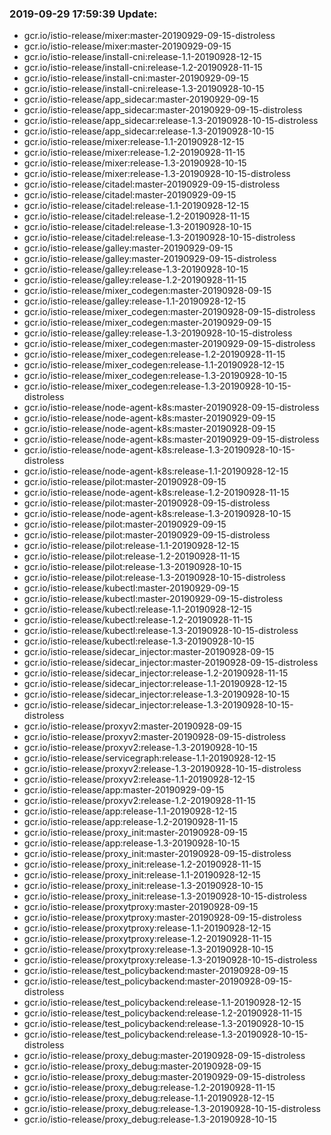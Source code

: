 ### 2019-09-29 17:59:39 Update:

- gcr.io/istio-release/mixer:master-20190929-09-15-distroless
- gcr.io/istio-release/mixer:master-20190929-09-15
- gcr.io/istio-release/install-cni:release-1.1-20190928-12-15
- gcr.io/istio-release/install-cni:release-1.2-20190928-11-15
- gcr.io/istio-release/install-cni:master-20190929-09-15
- gcr.io/istio-release/install-cni:release-1.3-20190928-10-15
- gcr.io/istio-release/app_sidecar:master-20190929-09-15
- gcr.io/istio-release/app_sidecar:master-20190929-09-15-distroless
- gcr.io/istio-release/app_sidecar:release-1.3-20190928-10-15-distroless
- gcr.io/istio-release/app_sidecar:release-1.3-20190928-10-15
- gcr.io/istio-release/mixer:release-1.1-20190928-12-15
- gcr.io/istio-release/mixer:release-1.2-20190928-11-15
- gcr.io/istio-release/mixer:release-1.3-20190928-10-15
- gcr.io/istio-release/mixer:release-1.3-20190928-10-15-distroless
- gcr.io/istio-release/citadel:master-20190929-09-15-distroless
- gcr.io/istio-release/citadel:master-20190929-09-15
- gcr.io/istio-release/citadel:release-1.1-20190928-12-15
- gcr.io/istio-release/citadel:release-1.2-20190928-11-15
- gcr.io/istio-release/citadel:release-1.3-20190928-10-15
- gcr.io/istio-release/citadel:release-1.3-20190928-10-15-distroless
- gcr.io/istio-release/galley:master-20190929-09-15
- gcr.io/istio-release/galley:master-20190929-09-15-distroless
- gcr.io/istio-release/galley:release-1.3-20190928-10-15
- gcr.io/istio-release/galley:release-1.2-20190928-11-15
- gcr.io/istio-release/mixer_codegen:master-20190928-09-15
- gcr.io/istio-release/galley:release-1.1-20190928-12-15
- gcr.io/istio-release/mixer_codegen:master-20190928-09-15-distroless
- gcr.io/istio-release/mixer_codegen:master-20190929-09-15
- gcr.io/istio-release/galley:release-1.3-20190928-10-15-distroless
- gcr.io/istio-release/mixer_codegen:master-20190929-09-15-distroless
- gcr.io/istio-release/mixer_codegen:release-1.2-20190928-11-15
- gcr.io/istio-release/mixer_codegen:release-1.1-20190928-12-15
- gcr.io/istio-release/mixer_codegen:release-1.3-20190928-10-15
- gcr.io/istio-release/mixer_codegen:release-1.3-20190928-10-15-distroless
- gcr.io/istio-release/node-agent-k8s:master-20190928-09-15-distroless
- gcr.io/istio-release/node-agent-k8s:master-20190929-09-15
- gcr.io/istio-release/node-agent-k8s:master-20190928-09-15
- gcr.io/istio-release/node-agent-k8s:master-20190929-09-15-distroless
- gcr.io/istio-release/node-agent-k8s:release-1.3-20190928-10-15-distroless
- gcr.io/istio-release/node-agent-k8s:release-1.1-20190928-12-15
- gcr.io/istio-release/pilot:master-20190928-09-15
- gcr.io/istio-release/node-agent-k8s:release-1.2-20190928-11-15
- gcr.io/istio-release/pilot:master-20190928-09-15-distroless
- gcr.io/istio-release/node-agent-k8s:release-1.3-20190928-10-15
- gcr.io/istio-release/pilot:master-20190929-09-15
- gcr.io/istio-release/pilot:master-20190929-09-15-distroless
- gcr.io/istio-release/pilot:release-1.1-20190928-12-15
- gcr.io/istio-release/pilot:release-1.2-20190928-11-15
- gcr.io/istio-release/pilot:release-1.3-20190928-10-15
- gcr.io/istio-release/pilot:release-1.3-20190928-10-15-distroless
- gcr.io/istio-release/kubectl:master-20190929-09-15
- gcr.io/istio-release/kubectl:master-20190929-09-15-distroless
- gcr.io/istio-release/kubectl:release-1.1-20190928-12-15
- gcr.io/istio-release/kubectl:release-1.2-20190928-11-15
- gcr.io/istio-release/kubectl:release-1.3-20190928-10-15-distroless
- gcr.io/istio-release/kubectl:release-1.3-20190928-10-15
- gcr.io/istio-release/sidecar_injector:master-20190928-09-15
- gcr.io/istio-release/sidecar_injector:master-20190928-09-15-distroless
- gcr.io/istio-release/sidecar_injector:release-1.2-20190928-11-15
- gcr.io/istio-release/sidecar_injector:release-1.1-20190928-12-15
- gcr.io/istio-release/sidecar_injector:release-1.3-20190928-10-15
- gcr.io/istio-release/sidecar_injector:release-1.3-20190928-10-15-distroless
- gcr.io/istio-release/proxyv2:master-20190928-09-15
- gcr.io/istio-release/proxyv2:master-20190928-09-15-distroless
- gcr.io/istio-release/proxyv2:release-1.3-20190928-10-15
- gcr.io/istio-release/servicegraph:release-1.1-20190928-12-15
- gcr.io/istio-release/proxyv2:release-1.3-20190928-10-15-distroless
- gcr.io/istio-release/proxyv2:release-1.1-20190928-12-15
- gcr.io/istio-release/app:master-20190929-09-15
- gcr.io/istio-release/proxyv2:release-1.2-20190928-11-15
- gcr.io/istio-release/app:release-1.1-20190928-12-15
- gcr.io/istio-release/app:release-1.2-20190928-11-15
- gcr.io/istio-release/proxy_init:master-20190928-09-15
- gcr.io/istio-release/app:release-1.3-20190928-10-15
- gcr.io/istio-release/proxy_init:master-20190928-09-15-distroless
- gcr.io/istio-release/proxy_init:release-1.2-20190928-11-15
- gcr.io/istio-release/proxy_init:release-1.1-20190928-12-15
- gcr.io/istio-release/proxy_init:release-1.3-20190928-10-15
- gcr.io/istio-release/proxy_init:release-1.3-20190928-10-15-distroless
- gcr.io/istio-release/proxytproxy:master-20190928-09-15
- gcr.io/istio-release/proxytproxy:master-20190928-09-15-distroless
- gcr.io/istio-release/proxytproxy:release-1.1-20190928-12-15
- gcr.io/istio-release/proxytproxy:release-1.2-20190928-11-15
- gcr.io/istio-release/proxytproxy:release-1.3-20190928-10-15
- gcr.io/istio-release/proxytproxy:release-1.3-20190928-10-15-distroless
- gcr.io/istio-release/test_policybackend:master-20190928-09-15
- gcr.io/istio-release/test_policybackend:master-20190928-09-15-distroless
- gcr.io/istio-release/test_policybackend:release-1.1-20190928-12-15
- gcr.io/istio-release/test_policybackend:release-1.2-20190928-11-15
- gcr.io/istio-release/test_policybackend:release-1.3-20190928-10-15
- gcr.io/istio-release/test_policybackend:release-1.3-20190928-10-15-distroless
- gcr.io/istio-release/proxy_debug:master-20190928-09-15-distroless
- gcr.io/istio-release/proxy_debug:master-20190928-09-15
- gcr.io/istio-release/proxy_debug:master-20190929-09-15-distroless
- gcr.io/istio-release/proxy_debug:release-1.2-20190928-11-15
- gcr.io/istio-release/proxy_debug:release-1.1-20190928-12-15
- gcr.io/istio-release/proxy_debug:release-1.3-20190928-10-15-distroless
- gcr.io/istio-release/proxy_debug:release-1.3-20190928-10-15
